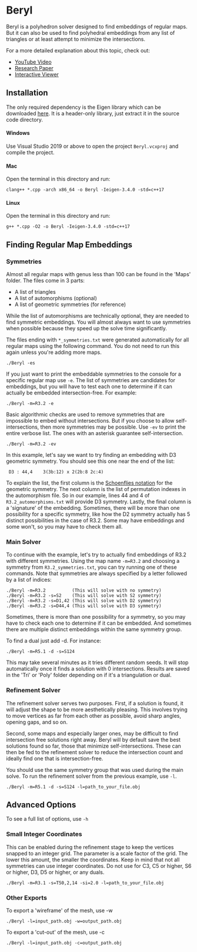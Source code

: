 # Beryl
Beryl is a polyhedron solver designed to find embeddings of regular maps.
But it can also be used to find polyhedral embeddings from any list of triangles or at least attempt to minimize the intersections.

For a more detailed explanation about this topic, check out:
* [YouTube Video](todo)
* [Research Paper](https://www.mdpi.com/2073-8994/17/4/622)
* [Interactive Viewer](http://codeparade.net/embeddings/)

## Installation

The only required dependency is the Eigen library which can be downloaded [here](https://eigen.tuxfamily.org/index.php?title=Main_Page).
It is a header-only library, just extract it in the source code directory.

#### Windows
Use Visual Studio 2019 or above to open the project `Beryl.vcxproj` and compile the project.

#### Mac
Open the terminal in this directory and run:
```
clang++ *.cpp -arch x86_64 -o Beryl -Ieigen-3.4.0 -std=c++17
```

#### Linux
Open the terminal in this directory and run:
```
g++ *.cpp -O2 -o Beryl -Ieigen-3.4.0 -std=c++17
```

## Finding Regular Map Embeddings

### Symmetries
Almost all regular maps with genus less than 100 can be found in the 'Maps' folder. The files come in 3 parts:

* A list of triangles
* A list of automorphisms (optional)
* A list of geometric symmetries (for reference)

While the list of automorphisms are technically optional, they are needed to find symmetric embeddings. You will almost always want to use symmetries when possible because they speed up the solve time significantly.

The files ending with `*_symmetries.txt` were generated automatically for all regular maps using the following command. You do not need to run this again unless you're adding more maps.
```
./Beryl -es
```

If you just want to print the embeddable symmetries to the console for a specific regular map use `-e`.
The list of symmetries are candidates for embeddings, but you will have to test each one to determine if it can actually be embedded intersection-free.
For example:
```
./Beryl -m=R3.2 -e
```

Basic algorithmic checks are used to remove symmetries that are impossible to embed without intersections.
But if you choose to allow self-intersections, then more symmetries may be possible.
Use `-ev` to print the entire verbose list. The ones with an asterisk guarantee self-intersection.
```
./Beryl -m=R3.2 -ev
```

In this example, let's say we want to try finding an embedding with D3 geometric symmetry.
You should see this one near the end of the list:
```
 D3 : 44,4    3(3b:12) x 2(2b:8 2c:4)
```

To explain the list, the first column is the [Schoenflies notation](https://en.wikipedia.org/wiki/Schoenflies_notation) for the geometric symmetry. The next column is the list of permutation indexes in the automorphism file. So in our example, lines 44 and 4 of `R3.2_automorphisms.txt` will provide D3 symmetry. Lastly, the final column is a 'signature' of the embedding. Sometimes, there will be more than one possibility for a specific symmetry, like how the D2 symmetry actually has 5 distinct possibilities in the case of R3.2. Some may have embeddings and some won't, so you may have to check them all.

### Main Solver

To continue with the example, let's try to actually find embeddings of R3.2 with different symmetries.
Using the map name `-m=R3.2` and choosing a symmetry from `R3.2_symmetries.txt`, you can try running one of these commands.
Note that symmetries are always specified by a letter followed by a list of indices:
```
./Beryl -m=R3.2          (This will solve with no symmetry)
./Beryl -m=R3.2 -s=S2    (This will solve with S2 symmetry)
./Beryl -m=R3.2 -s=D1,42 (This will solve with D2 symmetry)
./Beryl -m=R3.2 -s=D44,4 (This will solve with D3 symmetry)
```

Sometimes, there is more than one possibility for a symmetry, so you may have to check each one to determine if it can be embedded.
And sometimes there are multiple distinct embeddings within the same symmetry group.

To find a dual just add -d. For instance:
```
./Beryl -m=R5.1 -d -s=S124
```

This may take several minutes as it tries different random seeds.
It will stop automatically once it finds a solution with 0 intersections.
Results are saved in the 'Tri' or 'Poly' folder depending on if it's a triangulation or dual.

### Refinement Solver
The refinement solver serves two purposes.
First, if a solution is found, it will adjust the shape to be more aesthetically pleasing.
This involves trying to move vertices as far from each other as possible, avoid sharp angles, opening gaps, and so on.

Second, some maps and especially larger ones, may be difficult to find intersection free solutions right away.
Beryl will by default save the best solutions found so far, those that minimize self-intersections.
These can then be fed to the refinement solver to reduce the intersection count and ideally find one that is intersection-free.

You should use the same symmetry group that was used during the main solve.
To run the refinement solver from the previous example, use `-l`.
```
./Beryl -m=R5.1 -d -s=S124 -l=path_to_your_file.obj
```

## Advanced Options
To see a full list of options, use `-h`

### Small Integer Coordinates
This can be enabled during the refinement stage to keep the vertices snapped to an integer grid.
The parameter is a scale factor of the grid. The lower this amount, the smaller the coordinates.
Keep in mind that not all symmetries can use integer coordinates.
Do not use for C3, C5 or higher, S6 or higher, D3, D5 or higher, or any duals.
```
./Beryl -m=R3.1 -s=T50,2,14 -si=2.0 -l=path_to_your_file.obj
```

### Other Exports
To export a 'wireframe' of the mesh, use -w
```
./Beryl -l=input_path.obj -w=output_path.obj
```

To export a 'cut-out' of the mesh, use -c
```
./Beryl -l=input_path.obj -c=output_path.obj
```
